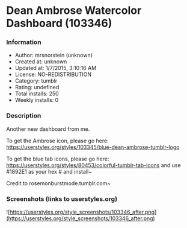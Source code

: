 # Dean Ambrose Watercolor Dashboard (103346)

### Information
- Author: mrsnorstein (unknown)
- Created at: unknown
- Updated at: 1/7/2015, 3:10:16 AM
- License: NO-REDISTRIBUTION
- Category: tumblr
- Rating: undefined
- Total installs: 250
- Weekly installs: 0


### Description
Another new dashboard from me. 

To get the Ambrose icon, please go here: https://userstyles.org/styles/103345/blue-dean-ambrose-tumblr-logo 

To get the blue tab icons, please go here: https://userstyles.org/styles/80453/colorful-tumblr-tab-icons and use #1892E1 as your hex # and install~  

Credit to rosemonburstmode.tumblr.com~


### Screenshots (links to userstyles.org)
![https://userstyles.org/style_screenshots/103346_after.png](https://userstyles.org/style_screenshots/103346_after.png)


